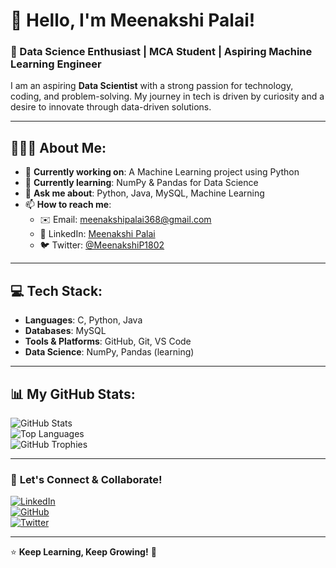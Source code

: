 # 👋 Hello, I'm Meenakshi Palai!
### 🚀 Data Science Enthusiast | MCA Student | Aspiring Machine Learning Engineer

I am an aspiring **Data Scientist** with a strong passion for technology, coding, and problem-solving. My journey in tech is driven by curiosity and a desire to innovate through data-driven solutions.

---

## 👨🏻‍💻 About Me:
- 🔭 **Currently working on**: A Machine Learning project using Python  
- 🌱 **Currently learning**: NumPy & Pandas for Data Science  
- 💬 **Ask me about**: Python, Java, MySQL, Machine Learning  
- 📫 **How to reach me**:  
  - ✉️ Email: [meenakshipalai368@gmail.com](mailto:meenakshipalai368@gmail.com)  
  - 🔗 LinkedIn: [Meenakshi Palai](https://linkedin.com/in/meenakshi-palai-1014062b5)  
  - 🐦 Twitter: [@MeenakshiP1802](https://twitter.com/MeenakshiP1802)  

---

## 💻 Tech Stack:
- **Languages**: C, Python, Java  
- **Databases**: MySQL  
- **Tools & Platforms**: GitHub, Git, VS Code  
- **Data Science**: NumPy, Pandas (learning)  

---

## 📊 My GitHub Stats:
![GitHub Stats](https://github-readme-stats.vercel.app/api?username=Meenakshi-1802&show_icons=true&theme=radical)  
![Top Languages](https://github-readme-stats.vercel.app/api/top-langs/?username=Meenakshi-1802&layout=compact)  
![GitHub Trophies](https://github-profile-trophy.vercel.app/?username=Meenakshi-1802&theme=dracula)  

---

### 🔗 **Let's Connect & Collaborate!**
[![LinkedIn](https://img.shields.io/badge/LinkedIn-Profile-blue)](https://linkedin.com/in/meenakshi-palai-1014062b5)  
[![GitHub](https://img.shields.io/badge/GitHub-Profile-black)](https://github.com/Meenakshi-1802)  
[![Twitter](https://img.shields.io/badge/Twitter-Profile-blue)](https://twitter.com/MeenakshiP1802)  

---

⭐ **Keep Learning, Keep Growing!** 🚀  
